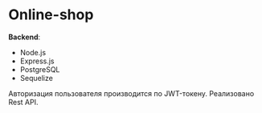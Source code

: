 # Online-shop
**Backend**:
- Node.js
- Express.js
- PostgreSQL
- Sequelize

Авторизация пользователя производится по JWT-токену. Реализовано Rest API.
